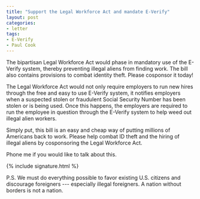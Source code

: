 ```yaml
---
title: "Support the Legal Workforce Act and mandate E-Verify"
layout: post
categories:
- letter
tags:
- E-Verify
- Paul Cook
---
```


The bipartisan Legal Workforce Act would phase in mandatory use of the E-Verify system, thereby preventing illegal aliens from finding work. The bill also contains provisions to combat identity theft. Please cosponsor it today!

The Legal Workforce Act would not only require employers to run new hires through the free and easy to use E-Verify system, it notifies employers when a suspected stolen or fraudulent Social Security Number has been stolen or is being used. Once this happens, the employers are required to run the employee in question through the E-Verify system to help weed out illegal alien workers.

Simply put, this bill is an easy and cheap way of putting millions of Americans back to work. Please help combat ID theft and the hiring of illegal aliens by cosponsoring the Legal Workforce Act.

Phone me if you would like to talk about this.

{% include signature.html %}

P.S. We must do everything possible to favor existing U.S. citizens and discourage foreigners --- especially illegal foreigners. A nation without borders is not a nation.